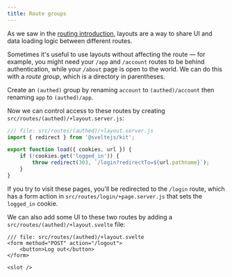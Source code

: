 ```yaml
---
title: Route groups
---
```


As we saw in the [routing introduction](/tutorial/layouts), layouts are a way to share UI and data loading logic between different routes.

Sometimes it's useful to use layouts without affecting the route — for example, you might need your `/app` and `/account` routes to be behind authentication, while your `/about` page is open to the world. We can do this with a _route group_, which is a directory in parentheses.

Create an `(authed)` group by renaming `account` to `(authed)/account` then renaming `app` to `(authed)/app`.

Now we can control access to these routes by creating `src/routes/(authed)/+layout.server.js`:

```js
/// file: src/routes/(authed)/+layout.server.js
import { redirect } from '@sveltejs/kit';

export function load({ cookies, url }) {
	if (!cookies.get('logged_in')) {
		throw redirect(303, `/login?redirectTo=${url.pathname}`);
	}
}
```

If you try to visit these pages, you'll be redirected to the `/login` route, which has a form action in `src/routes/login/+page.server.js` that sets the `logged_in` cookie.

We can also add some UI to these two routes by adding a `src/routes/(authed)/+layout.svelte` file:

```svelte
/// file: src/routes/(authed)/+layout.svelte
<form method="POST" action="/logout">
	<button>Log out</button>
</form>

<slot />
```
